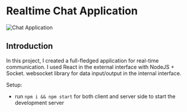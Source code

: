 # Realtime Chat Application

![Chat Application](https://i.ytimg.com/vi/ZwFA3YMfkoc/maxresdefault.jpg)

## Introduction

In this project, I created a full-fledged application for real-time communication. I used React in the external interface with NodeJS + Socket. websocket library for data input/output in the internal interface.

Setup:

- run `npm i && npm start` for both client and server side to start the development server
